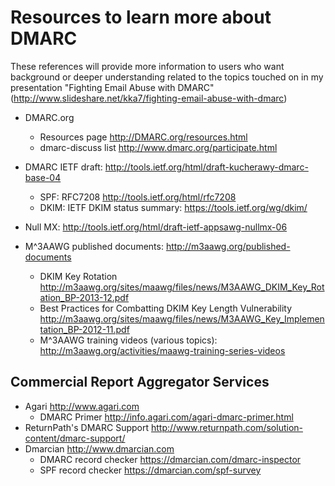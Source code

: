 # Resources to learn more about DMARC

These references will provide more information to users who want background or deeper understanding related to the topics touched on in my presentation "Fighting Email Abuse with DMARC" (http://www.slideshare.net/kka7/fighting-email-abuse-with-dmarc)

* DMARC.org
  * Resources page http://DMARC.org/resources.html
  * dmarc-discuss list http://www.dmarc.org/participate.html

* DMARC IETF draft: http://tools.ietf.org/html/draft-kucherawy-dmarc-base-04
  * SPF: RFC7208 http://tools.ietf.org/html/rfc7208
  * DKIM: IETF DKIM status summary: https://tools.ietf.org/wg/dkim/

* Null MX: http://tools.ietf.org/html/draft-ietf-appsawg-nullmx-06

* M^3AAWG published documents: http://m3aawg.org/published-documents
  * DKIM Key Rotation http://m3aawg.org/sites/maawg/files/news/M3AAWG_DKIM_Key_Rotation_BP-2013-12.pdf
  * Best Practices for Combatting DKIM Key Length Vulnerability http://m3aawg.org/sites/maawg/files/news/M3AAWG_Key_Implementation_BP-2012-11.pdf
  * M^3AAWG training videos (various topics): http://m3aawg.org/activities/maawg-training-series-videos

## Commercial Report Aggregator Services
  * Agari http://www.agari.com
    * DMARC Primer http://info.agari.com/agari-dmarc-primer.html
  * ReturnPath's DMARC Support http://www.returnpath.com/solution-content/dmarc-support/
  * Dmarcian http://www.dmarcian.com
    * DMARC record checker https://dmarcian.com/dmarc-inspector
    * SPF record checker https://dmarcian.com/spf-survey
